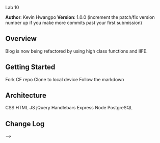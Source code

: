 Lab 10 

**Author**: Kevin Hwangpo
**Version**: 1.0.0 (increment the patch/fix version number up if you make more commits past your first submission)

## Overview
<!-- Provide a high level overview of what this application is and why you are building it, beyond the fact that it's an assignment for a Code Fellows 301 class. (i.e. What's your problem domain?) -->
Blog is now being refactored by using high class functions and IIFE. 

## Getting Started
<!-- What are the steps that a user must take in order to build this app on their own machine and get it running? -->
Fork CF repo
Clone to local device
Follow the markdown 

## Architecture
<!-- Provide a detailed description of the application design. What technologies (languages, libraries, etc) you're using, and any other relevant design information. -->
CSS 
HTML
JS 
jQuery 
Handlebars 
Express 
Node 
PostgreSQL

## Change Log
<!-- Use this are to document the iterative changes made to your application as each feature is successfully implemented. Use time stamps. Here's an examples:

01-01-2001 4:59pm - Application now has a fully-functional express server, with GET and POST routes for the book resource.

## Credits and Collaborations
<!-- Give credit (and a link) to other people or resources that helped you build this application. -->
-->